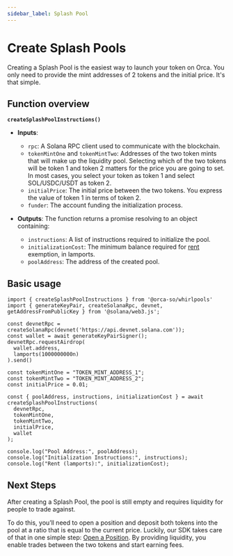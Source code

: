 ```yaml
---
sidebar_label: Splash Pool
---
```


# Create Splash Pools

Creating a Splash Pool is the easiest way to launch your token on Orca. You only need to provide the mint addresses of 2 tokens and the initial price. It's that simple.

## Function overview
**`createSplashPoolInstructions()`**
- **Inputs**:

    - `rpc`: A Solana RPC client used to communicate with the blockchain.
    - `tokenMintOne` and `tokenMintTwo`: Addresses of the two token mints that will make up the liquidity pool. Selecting which of the two tokens will be token 1 and token 2 matters for the price you are going to set. In most cases, you select your token as token 1 and select SOL/USDC/USDT as token 2.
    - `initialPrice`: The initial price between the two tokens. You express the value of token 1 in terms of token 2.
    - `funder`: The account funding the initialization process.

- **Outputs**: The function returns a promise resolving to an object containing:

    - `instructions`: A list of instructions required to initialize the pool.
    - `initializationCost`: The minimum balance required for [rent](https://solana.com/docs/core/fees#rent) exemption, in lamports.
    - `poolAddress`: The address of the created pool.

## Basic usage

```tsx
import { createSplashPoolInstructions } from '@orca-so/whirlpools'
import { generateKeyPair, createSolanaRpc, devnet, getAddressFromPublicKey } from '@solana/web3.js';

const devnetRpc = createSolanaRpc(devnet('https://api.devnet.solana.com'));
const wallet = await generateKeyPairSigner();
devnetRpc.requestAirdrop(
  wallet.address,
  lamports(1000000000n)
).send()

const tokenMintOne = "TOKEN_MINT_ADDRESS_1"; 
const tokenMintTwo = "TOKEN_MINT_ADDRESS_2"; 
const initialPrice = 0.01;  

const { poolAddress, instructions, initializationCost } = await createSplashPoolInstructions(
  devnetRpc,
  tokenMintOne,
  tokenMintTwo,
  initialPrice,
  wallet
);

console.log("Pool Address:", poolAddress);
console.log("Initialization Instructions:", instructions);
console.log("Rent (lamports):", initializationCost);
```

## Next Steps

After creating a Splash Pool, the pool is still empty and requires liquidity for people to trade against.

To do this, you’ll need to open a position and deposit both tokens into the pool at a ratio that is equal to the current price. Luckily, our SDK takes care of that in one simple step: [Open a Position](../03-Provide%20Liquidity/01-Open%20Position/01-Splash%20Pool.md). By providing liquidity, you enable trades between the two tokens and start earning fees.